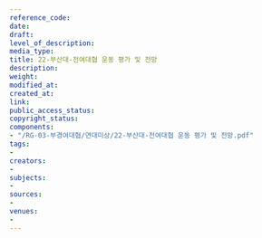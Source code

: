 ```yaml
---
reference_code: 
date: 
draft: 
level_of_description: 
media_type: 
title: 22-부산대-전여대협 운동 평가 및 전망
description: 
weight: 
modified_at: 
created_at: 
link: 
public_access_status: 
copyright_status: 
components:
- "/RG-03-부경여대협/연대미상/22-부산대-전여대협 운동 평가 및 전망.pdf"
tags:
- 
creators:
- 
subjects:
- 
sources:
- 
venues:
- 
---
```

